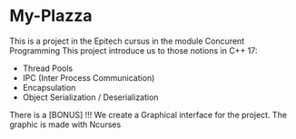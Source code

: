 # My-Plazza
This is a project in the Epitech cursus in the module Concurent Programming
This project introduce us to those notions in C++ 17:

- Thread Pools
- IPC (Inter Process Communication)
- Encapsulation
- Object Serialization / Deserialization

There is a [BONUS] !!!
We create a Graphical interface for the project. The graphic is made with Ncurses
